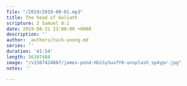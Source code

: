 ```yaml
---
file: "/2019/2019-09-01.mp3"
title: The head of Goliath
scripture: 2 Samuel 8:1
date: 2019-08-31 23:00:00 +0000
description: ''
author: _authors/tuck-yoong.md
series: ''
duration: '41:54'
length: 56387488
image: "/v1567424867/james-pond-HUiSySuofY0-unsplash_sp4ypr.jpg"
notes: ''

---
```

